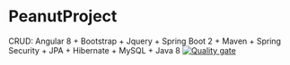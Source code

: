# PeanutProject
CRUD: Angular 8 + Bootstrap + Jquery + Spring Boot 2 + Maven + Spring Security + JPA + Hibernate + MySQL + Java 8
[![Quality gate](https://sonarcloud.io/api/project_badges/quality_gate?project=fukakai_PeanutProject)](https://sonarcloud.io/dashboard?id=fukakai_PeanutProject)
